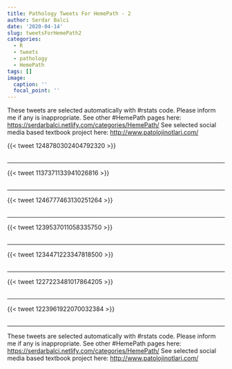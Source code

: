 ```yaml
---
title: Pathology Tweets For HemePath - 2
author: Serdar Balci
date: '2020-04-14'
slug: tweetsForHemePath2
categories:
  - R
  - tweets
  - pathology
  - HemePath
tags: []
image:
  caption: ''
  focal_point: ''
---
```



These tweets are selected automatically with #rstats code. Please inform me if any is inappropriate.
See other #HemePath pages here: https://serdarbalci.netlify.com/categories/HemePath/ 
See selected social media based textbook project here: http://www.patolojinotlari.com/

{{< tweet 1248780302404792320 >}}
<br>
<br>
<hr>
{{< tweet 1137371133941026816 >}}
<br>
<br>
<hr>
{{< tweet 1246777463130251264 >}}
<br>
<br>
<hr>
{{< tweet 1239537011058335750 >}}
<br>
<br>
<hr>
{{< tweet 1234471223347818500 >}}
<br>
<br>
<hr>
{{< tweet 1227223481017864205 >}}
<br>
<br>
<hr>
{{< tweet 1223961922070032384 >}}
<br>
<br>
<hr>


These tweets are selected automatically with #rstats code. Please inform me if any is inappropriate.
See other #HemePath pages here: https://serdarbalci.netlify.com/categories/HemePath/ 
See selected social media based textbook project here: http://www.patolojinotlari.com/
